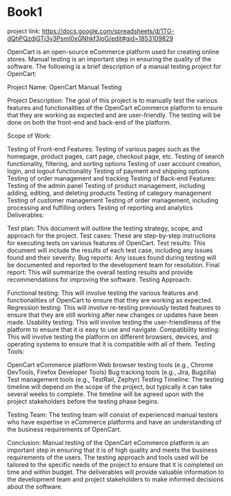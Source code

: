 # Book1

project link: https://docs.google.com/spreadsheets/d/1TG-dQhPQzdjGTj3y3PsmI0xGNhkf3joG/edit#gid=1853109829

OpenCart is an open-source eCommerce platform used for creating online stores. Manual testing is an important step in ensuring the quality of the software. The following is a brief description of a manual testing project for OpenCart:

Project Name: OpenCart Manual Testing

Project Description: The goal of this project is to manually test the various features and functionalities of the OpenCart eCommerce platform to ensure that they are working as expected and are user-friendly. The testing will be done on both the front-end and back-end of the platform.

Scope of Work:

Testing of Front-end Features:
Testing of various pages such as the homepage, product pages, cart page, checkout page, etc.
Testing of search functionality, filtering, and sorting options
Testing of user account creation, login, and logout functionality
Testing of payment and shipping options
Testing of order management and tracking
Testing of Back-end Features:
Testing of the admin panel
Testing of product management, including adding, editing, and deleting products
Testing of category management
Testing of customer management
Testing of order management, including processing and fulfilling orders
Testing of reporting and analytics
Deliverables:

Test plan: This document will outline the testing strategy, scope, and approach for the project.
Test cases: These are step-by-step instructions for executing tests on various features of OpenCart.
Test results: This document will include the results of each test case, including any issues found and their severity.
Bug reports: Any issues found during testing will be documented and reported to the development team for resolution.
Final report: This will summarize the overall testing results and provide recommendations for improving the software.
Testing Approach:

Functional testing: This will involve testing the various features and functionalities of OpenCart to ensure that they are working as expected.
Regression testing: This will involve re-testing previously tested features to ensure that they are still working after new changes or updates have been made.
Usability testing: This will involve testing the user-friendliness of the platform to ensure that it is easy to use and navigate.
Compatibility testing: This will involve testing the platform on different browsers, devices, and operating systems to ensure that it is compatible with all of them.
Testing Tools:

OpenCart eCommerce platform
Web browser testing tools (e.g., Chrome DevTools, Firefox Developer Tools)
Bug tracking tools (e.g., Jira, Bugzilla)
Test management tools (e.g., TestRail, Zephyr)
Testing Timeline:
The testing timeline will depend on the scope of the project, but typically it can take several weeks to complete. The timeline will be agreed upon with the project stakeholders before the testing phase begins.

Testing Team:
The testing team will consist of experienced manual testers who have expertise in eCommerce platforms and have an understanding of the business requirements of OpenCart.

Conclusion:
Manual testing of the OpenCart eCommerce platform is an important step in ensuring that it is of high quality and meets the business requirements of the users. The testing approach and tools used will be tailored to the specific needs of the project to ensure that it is completed on time and within budget. The deliverables will provide valuable information to the development team and project stakeholders to make informed decisions about the software.
